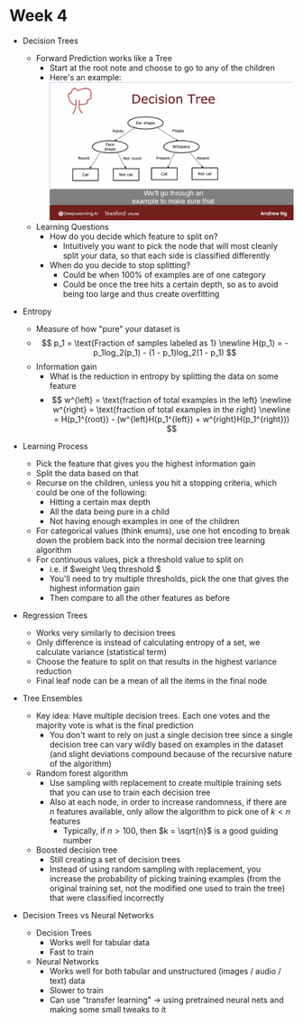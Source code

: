 # Week 4

- Decision Trees
    - Forward Prediction works like a Tree
        - Start at the root note and choose to go to any of the children
        - Here's an example:
            ![Decision Tree Example](./decision_tree_example.png)
    - Learning Questions
        - How do you decide which feature to split on?
            - Intuitively you want to pick the node that will most cleanly split your data, so that each side is classified differently
        - When do you decide to stop splitting?
            - Could be when 100% of examples are of one category
            - Could be once the tree hits a certain depth, so as to avoid being too large and thus create overfitting

- Entropy
    - Measure of how "pure" your dataset is
    - $$
        p_1 = \text{Fraction of samples labeled as 1}
        \newline
        H(p_1) = -p_1log_2(p_1) - (1 - p_1)log_2(1 - p_1)
      $$
    - Information gain
        - What is the reduction in entropy by splitting the data on some feature
        - $$
            w^{left} = \text{fraction of total examples in the left}
            \newline
            w^{right} = \text{fraction of total examples in the right}
            \newline
            = H(p_1^{root}) - (w^{left}H(p_1^{left}) + w^{right}H(p_1^{right}))
          $$ 

- Learning Process
    - Pick the feature that gives you the highest information gain
    - Split the data based on that
    - Recurse on the children, unless you hit a stopping criteria, which could be one of the following:
        - Hitting a certain max depth
        - All the data being pure in a child
        - Not having enough examples in one of the children
    - For categorical values (think enums), use one hot encoding to break down the problem back into the normal decision tree learning algorithm
    - For continuous values, pick a threshold value to split on
        - i.e. if $weight \leq threshold $
        - You'll need to try multiple thresholds, pick the one that gives the highest information gain
        - Then compare to all the other features as before

- Regression Trees
    - Works very similarly to decision trees
    - Only difference is instead of calculating entropy of a set, we calculate variance (statistical term)
    - Choose the feature to split on that results in the highest variance reduction
    - Final leaf node can be a mean of all the items in the final node

- Tree Ensembles
    - Key idea: Have multiple decision trees. Each one votes and the majority vote is what is the final prediction
        - You don't want to rely on just a single decision tree since a single decision tree can vary wildly based on examples in the dataset (and slight deviations compound because of the recursive nature of the algorithm)
    - Random forest algorithm
        - Use sampling with replacement to create multiple training sets that you can use to train each decision tree
        - Also at each node, in order to increase randomness, if there are $n$ features available, only allow the algorithm to pick one of $k < n$ features
            - Typically, if $n > 100$, then $k = \sqrt{n}$ is a good guiding number
    - Boosted decision tree
        - Still creating a set of decision trees
        - Instead of using random sampling with replacement, you increase the probability of picking training examples (from the original training set, not the modified one used to train the tree) that were classified incorrectly

- Decision Trees vs Neural Networks
    - Decision Trees
        - Works well for tabular data
        - Fast to train
    - Neural Networks
        - Works well for both tabular and unstructured (images / audio / text) data
        - Slower to train
        - Can use "transfer learning" -> using pretrained neural nets and making some small tweaks to it